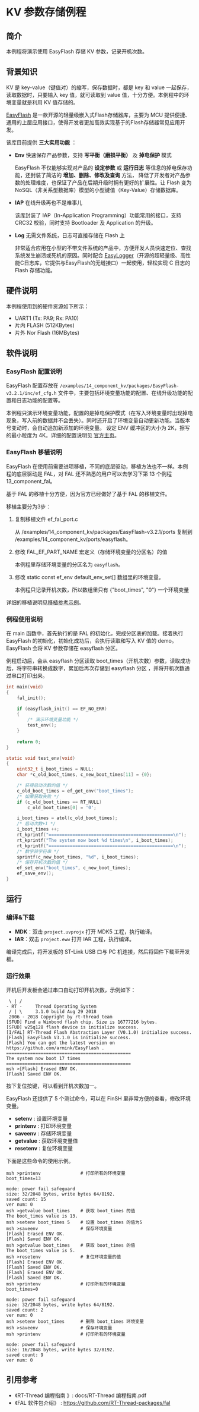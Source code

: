 # KV 参数存储例程

## 简介

本例程将演示使用 EasyFlash 存储 KV 参数，记录开机次数。

## 背景知识

KV 是 key-value（键值对）的缩写，保存数据时，都是 key 和 value 一起保存，读取数据时，只要输入 key 值，就可读取到 value 值，十分方便。本例程中的环境变量就是利用 KV 值存储的。

[EasyFlash](https://github.com/armink/EasyFlash) 是一款开源的轻量级嵌入式Flash存储器库，主要为 MCU 提供便捷、通用的上层应用接口，使得开发者更加高效实现基于的Flash存储器常见应用开发。

该库目前提供 **三大实用功能** ：

- **Env** 快速保存产品参数，支持 **写平衡（磨损平衡）** 及 **掉电保护** 模式

    EasyFlash 不仅能够实现对产品的 **设定参数** 或 **运行日志** 等信息的掉电保存功能，还封装了简洁的 **增加、删除、修改及查询** 方法， 降低了开发者对产品参数的处理难度，也保证了产品在后期升级时拥有更好的扩展性。让 Flash 变为 NoSQL（非关系型数据库）模型的小型键值（Key-Value）存储数据库。

- **IAP** 在线升级再也不是难事儿

    该库封装了 IAP（In-Application Programming）功能常用的接口，支持 CRC32 校验，同时支持 Bootloader 及 Application 的升级。

- **Log** 无需文件系统，日志可直接存储在 Flash 上

    非常适合应用在小型的不带文件系统的产品中，方便开发人员快速定位、查找系统发生崩溃或死机的原因。同时配合 [EasyLogger](https://github.com/armink/EasyLogger)（开源的超轻量级、高性能C日志库，它提供与EasyFlash的无缝接口）一起使用，轻松实现 C 日志的 Flash 存储功能。

## 硬件说明

本例程使用到的硬件资源如下所示：

- UART1 (Tx: PA9; Rx: PA10)
- 片内 FLASH (512KBytes)
- 片外 Nor Flash (16MBytes)

## 软件说明

### EasyFlash 配置说明

EasyFlash 配置存放在 `/examples/14_component_kv/packages/EasyFlash-v3.2.1/inc/ef_cfg.h` 文件中，主要包括环境变量功能的配置、在线升级功能的配置和日志功能的配置等。

本例程只演示环境变量功能，配置的是掉电保护模式（在写入环境变量时出现掉电现象，写入前的数据并不会丢失）。同时还开启了环境变量自动更新功能。当版本号变动时，会自动追加新添加的环境变量。 设定 ENV 缓冲区的大小为 2K，擦写的最小粒度为 4K。详细的配置说明见 [官方主页](https://github.com/armink-rtt-pkgs/EasyFlash)。

### EasyFlash 移植说明

EasyFlash 在使用前需要进项移植，不同的底层驱动，移植方法也不一样。本例程的底层驱动是 FAL，对 FAL 还不熟悉的用户可以去学习下第 13 个例程 13_component_fal。

基于 FAL 的移植十分方便，因为官方已经做好了基于 FAL 的移植文件。

移植主要分为3步：

1. 复制移植文件 ef_fal_port.c

    从 /examples/14_component_kv/packages/EasyFlash-v3.2.1/ports 复制到 /examples/14_component_kv/ports/easyflash。

2. 修改 FAL_EF_PART_NAME 宏定义（存储环境变量的分区名）的值

    本例程里存储环境变量的分区名为 `easyflash`。

3. 修改 static const ef_env default_env_set[] 数组里的环境变量。

    本例程只记录开机次数，所以数组里只有 {"boot_times", "0"} 一个环境变量

详细的移植说明见[移植参考示例](https://github.com/armink-rtt-pkgs/EasyFlash/blob/master/ports/README.md)。

### 例程使用说明

在 main 函数中，首先执行的是 FAL 的初始化，完成分区表的加载。接着执行 EasyFlash 的初始化，初始化成功后，会执行读取和写入 KV 值的 demo。EasyFlash 会将 KV 参数存储在 easyflash 分区。

例程启动后，会从 easyflash 分区读取 boot_times（开机次数）参数，读取成功后，将字符串转换成数字，累加后再次存储到 easyflash 分区 ，并将开机次数通过串口打印出来。

```c
int main(void)
{
    fal_init();

    if (easyflash_init() == EF_NO_ERR) 
    {
        /* 演示环境变量功能 */
        test_env();
    } 
    
    return 0;
}

static void test_env(void)
{
    uint32_t i_boot_times = NULL;
    char *c_old_boot_times, c_new_boot_times[11] = {0};

    /* 获得启动次数的值 */
    c_old_boot_times = ef_get_env("boot_times");
    /* 如果获取失败 */
    if (c_old_boot_times == RT_NULL)
        c_old_boot_times[0] = '0';

    i_boot_times = atol(c_old_boot_times);
    /* 启动次数+1 */
    i_boot_times ++;
    rt_kprintf("===============================================\n");
    rt_kprintf("The system now boot %d times\n", i_boot_times);
    rt_kprintf("===============================================\n");
    /* 数字转字符串 */
    sprintf(c_new_boot_times, "%d", i_boot_times);
    /* 保存开机次数的值 */
    ef_set_env("boot_times", c_new_boot_times);
    ef_save_env();
}
```

## 运行

### 编译&下载

- **MDK**：双击 `project.uvprojx` 打开 MDK5 工程，执行编译。
- **IAR**：双击 `project.eww` 打开 IAR 工程，执行编译。

编译完成后，将开发板的 ST-Link USB 口与 PC 机连接，然后将固件下载至开发板。

### 运行效果

开机后开发板会通过串口自动打印开机次数，示例如下：

```shell
 \ | /
- RT -     Thread Operating System
 / | \     3.1.0 build Aug 29 2018
 2006 - 2018 Copyright by rt-thread team
[SFUD] Find a Winbond flash chip. Size is 16777216 bytes.
[SFUD] w25q128 flash device is initialize success.
[I/FAL] RT-Thread Flash Abstraction Layer (V0.1.0) initialize success.
[Flash] EasyFlash V3.1.0 is initialize success.
[Flash] You can get the latest version on https://github.com/armink/EasyFlash .
===============================================
The system now boot 17 times
===============================================
msh >[Flash] Erased ENV OK.
[Flash] Saved ENV OK.
```

按下复位按键，可以看到开机次数加一。

EasyFlash 还提供了 5 个测试命令，可以在 FinSH 里非常方便的查看，修改环境变量。

- **setenv** : 设置环境变量
- **printenv** : 打印环境变量
- **saveenv** : 存储环境变量
- **getvalue** : 获取环境变量值
- **resetenv** : 复位环境变量

下面是这些命令的使用示例。

```shell
msh >printenv 				# 打印所有的环境变量
boot_times=13

mode: power fail safeguard
size: 32/2048 bytes, write bytes 64/8192.
saved count: 15
ver num: 0
msh >getvalue boot_times	# 获取 boot_times 的值
The boot_times value is 13.
msh >setenv boot_times 5	# 设置 boot_times 的值为5
msh >saveenv				# 保存环境变量
[Flash] Erased ENV OK.
[Flash] Saved ENV OK.
msh >getvalue boot_times	# 获取 boot_times 的值
The boot_times value is 5.
msh >resetenv				# 复位环境变量的值
[Flash] Erased ENV OK.
[Flash] Saved ENV OK.
[Flash] Erased ENV OK.
[Flash] Saved ENV OK.
msh >printenv				# 打印所有的环境变量
boot_times=0

mode: power fail safeguard
size: 32/2048 bytes, write bytes 64/8192.
saved count: 2
ver num: 0
msh >setenv boot_times      # 删除 boot_times 环境变量
msh >saveenv				# 保存环境变量
msh >printenv				# 打印所有的环境变量

mode: power fail safeguard
size: 16/2048 bytes, write bytes 32/8192.
saved count: 9
ver num: 0
```

## 引用参考

- 《RT-Thread 编程指南 》: docs/RT-Thread 编程指南.pdf
- 《FAL 软件包介绍》 : https://github.com/RT-Thread-packages/fal